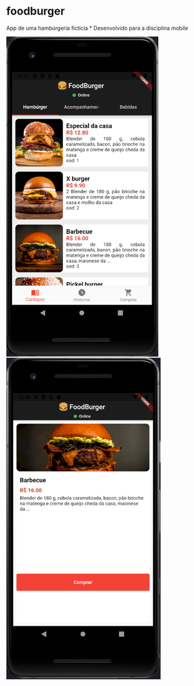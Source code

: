 # foodburger
App de uma hambúrgeria ficticia * Desenvolvido para a disciplina mobile

<img src=".github/images/app.png" >
<img src=".github/images/app2.png" >